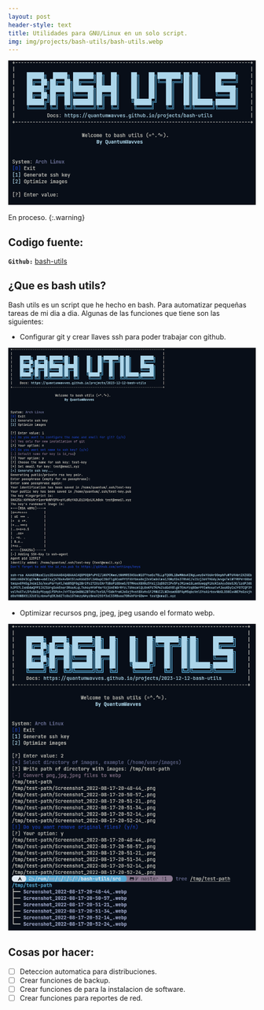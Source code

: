 ```yaml
---
layout: post
header-style: text
title: Utilidades para GNU/Linux en un solo script.
img: img/projects/bash-utils/bash-utils.webp
---
```


![menu](/img/projects/bash-utils/menu.png) 

En proceso. 
{:.warning}

## Codigo fuente: 

**`Github:`** [bash-utils](https://github.com/quantumwavves/bash-utils)

## ¿Que es bash utils?

Bash utils es un script que he hecho en bash. Para automatizar pequeñas tareas de mi dia a dia. Algunas de las funciones que tiene son las siguientes:
- Configurar git y crear llaves ssh para poder trabajar con github.

![key](/img/projects/bash-utils/genkey.png) 

- Optimizar recursos png, jpeg, jpeg usando el formato webp.

![opt](/img/projects/bash-utils/optimg.png) 


## Cosas por hacer:

- [ ] Deteccion automatica para distribuciones.
- [ ] Crear funciones de backup.
- [ ] Crear funciones de para la instalacion de software.
- [ ] Crear funciones para reportes de red.  
